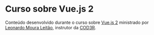 # Curso sobre Vue.js 2

Conteúdo desenvolvido durante o curso sobre [Vue.js 2](https://www.udemy.com/course/vue-js-completo/) ministrado por [Leonardo Moura Leitão](https://www.udemy.com/user/leonardomouraleitao), instrutor da [COD3R](https://www.cod3r.com.br).

